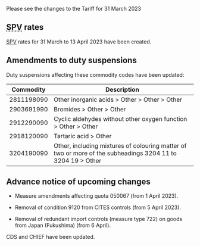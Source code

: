 Please see the changes to the Tariff for 31 March 2023

## <abbr title="Simplified Procedure Value">SPV</abbr> rates

<abbr title="Simplified Procedure Value">SPV</abbr> rates for 31 March to 13 April 2023 have been created.

## Amendments to duty suspensions

Duty suspensions affecting these commodity codes have been updated:

|Commodity|Description|
|---------|-----------|
|2811198090|Other inorganic acids > Other > Other > Other|
|2903691990|Bromides > Other > Other|
|2912290090|Cyclic aldehydes without other oxygen function > Other > Other|
|2918120090|Tartaric acid > Other|
|3204190090|Other, including mixtures of colouring matter of two or more of the subheadings 3204 11 to 3204 19 > Other|


## Advance notice of upcoming changes

- Measure amendments affecting quota 050067 (from 1 April 2023).

- Removal of condition 9120 from CITES controls (from 5 April 2023).

- Removal of redundant import controls (measure type 722) on goods from Japan (Fukushima) (from 6 April).

CDS and CHIEF have been updated.
